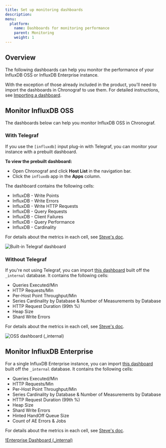 ```yaml
---
title: Set up monitoring dashboards
description:
menu:
  platform:
    name: Dashboards for monitoring performance
    parent: Monitoring
    weight: 1
---
```

## Overview

The following dashboards can help you monitor the performance of your InfluxDB OSS or InfluxDB Enterprise instance.

With the exception of those already included in the product, you'll need to import the dashboards in Chronograf to use them. For detailed instructions, see [Importing a dashboard](/chronograf/latest/administration/import-export-dashboards/#importing-a-dashboard).

## Monitor InfluxDB OSS

The dashboards below can help you monitor InfluxDB OSS in Chronograf.

### With Telegraf
If you use the `[influxdb]` input plug-in with Telegraf, you can monitor your instance with a prebuilt dashboard.

**To view the prebuilt dashboard:**
* Open Chronograf and click **Host List** in the navigation bar.
* Click the `influxdb` app in the **Apps** column.

The dashboard contains the following cells:
* InfluxDB - Write Points
* InfluxDB - Write Errors
* InfluxDB - Write HTTP Requests
* InfluxDB - Query Requests
* InfluxDB - Client Failures
* InfluxDB - Query Performance
* InfluxDB - Cardinality

For details about the metrics in each cell, see [Steve's doc](link).

![Built-in Telegraf dashboard](/img/platform-dashboard-oss-telegraf.png)

### Without Telegraf

If you're not using Telegraf, you can import [this dashboard](link) built off the `_internal` database. It contains the following cells:

* Queries Executed/Min
* HTTP Requests/Min
* Per-Host Point Throughput/Min
* Series Cardinality by Database & Number of Measurements by Database
* HTTP Request Duration (99th %)
* Heap Size
* Shard Write Errors

For details about the metrics in each cell, see [Steve's doc](link).

![OSS dashboard (_internal)](/img/platform-dashboard-oss-internal.png)

## Monitor InfluxDB Enterprise

For a single InfluxDB Enterprise instance, you can import [this dashboard](link) built off the `_internal` database. It contains the following cells:

* Queries Executed/Min
* HTTP Requests/Min
* Per-Host Point Throughput/Min
* Series Cardinality by Database & Number of Measurements by Database
* HTTP Request Duration (99th %)
* Heap Size
* Shard Write Errors
* Hinted HandOff Queue Size
* Count of AE Errors & Jobs

For details about the metrics in each cell, see [Steve's doc](link).

[!Enterprise Dashboard (_internal)](/img/link)
